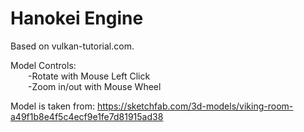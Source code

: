 # Hanokei Engine
Based on vulkan-tutorial.com.

Model Controls:\
&ensp;&ensp;&ensp;&ensp;-Rotate with Mouse Left Click\
&ensp;&ensp;&ensp;&ensp;-Zoom in/out with Mouse Wheel

Model is taken from: https://sketchfab.com/3d-models/viking-room-a49f1b8e4f5c4ecf9e1fe7d81915ad38
